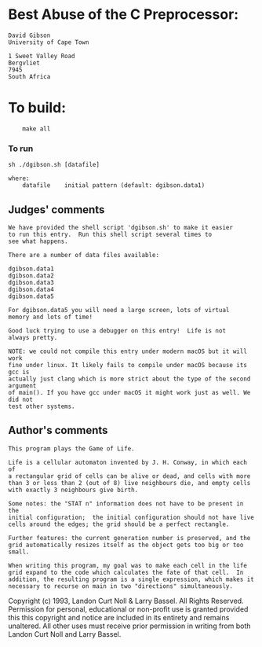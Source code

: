 # Best Abuse of the C Preprocessor:

	David Gibson
	University of Cape Town

	1 Sweet Valley Road
	Bergvliet
	7945
	South Africa

# To build:

        make all

### To run

	sh ./dgibson.sh [datafile]

	where:
	    datafile	initial pattern (default: dgibson.data1)

## Judges' comments
    
    We have provided the shell script 'dgibson.sh' to make it easier
    to run this entry.  Run this shell script several times to
    see what happens.

    There are a number of data files available:

	dgibson.data1
	dgibson.data2
	dgibson.data3
	dgibson.data4
	dgibson.data5

    For dgibson.data5 you will need a large screen, lots of virtual
    memory and lots of time!

    Good luck trying to use a debugger on this entry!  Life is not
    always pretty.

    NOTE: we could not compile this entry under modern macOS but it will work
    fine under linux. It likely fails to compile under macOS because its gcc is
    actually just clang which is more strict about the type of the second argument
    of main(). If you have gcc under macOS it might work just as well. We did not
    test other systems.

## Author's comments

    This program plays the Game of Life.

    Life is a cellular automaton invented by J. H. Conway, in which each of
    a rectangular grid of cells can be alive or dead, and cells with more
    than 3 or less than 2 (out of 8) live neighbours die, and empty cells
    with exactly 3 neighbours give birth.

    Some notes: the "STAT n" information does not have to be present in the
    initial configuration;  the initial configuration should not have live
    cells around the edges; the grid should be a perfect rectangle.

    Further features: the current generation number is preserved, and the
    grid automatically resizes itself as the object gets too big or too
    small.

	When writing this program, my goal was to make each cell in the life
	grid expand to the code which calculates the fate of that cell.  In
	addition, the resulting program is a single expression, which makes it
	necessary to recurse on main in two "directions" simultaneously.


Copyright (c) 1993, Landon Curt Noll & Larry Bassel.
All Rights Reserved.  Permission for personal, educational or non-profit use is
granted provided this this copyright and notice are included in its entirety
and remains unaltered.  All other uses must receive prior permission in writing
from both Landon Curt Noll and Larry Bassel.
